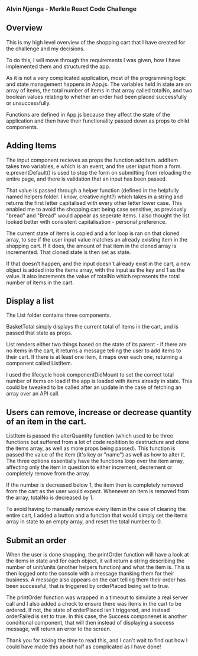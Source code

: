 ### Alvin Njenga - Merkle React Code Challenge

## Overview

This is my high level overview of the shopping cart that I have created for the challenge and my decisions.

To do this, I will move through the requirements I was given, how I have implemented them and structured the app.

As it is not a very complicated application, most of the programming logic and state management happens in App.js. The variables held in state are an array of items, the total number of items in that array called totalNo, and two boolean values relating to whether an order had been placed successfully or unsuccessfully.

Functions are defined in App.js because they affect the state of the application and then have their functionality passed down as props to child components.

## Adding Items

The input component recieves as props the function addItem. addItem takes two variables, e which is an event, and the user input from a form. e.preventDefault() is used to stop the form on submitting from reloading the entire page, and there is validation that an input has been passed.

That value is passed through a helper function (defined in the helpfully named helpers folder. I know, creative right?) which takes in a string and returns the first letter capitalised with every other letter lower case. This enabled me to avoid the shopping cart being case sensitive, as previously "bread" and "Bread" would appear as seperate items. I also thought the list looked better with consistent capitalisation - personal preference.

The current state of items is copied and a for loop is ran on that cloned array, to see if the user input value matches an already existing item in the shopping cart. If it does, the amount of that item in the cloned array is incremented. That cloned state is then set as state. 

If that doesn't happen, and the input doesn't already exist in the cart, a new object is added into the items array, with the input as the key and 1 as the value. It also increments the value of totalNo which represents the total number of items in the cart.

## Display a list 

The List folder contains three components. 

BasketTotal simply displays the current total of items in the cart, and is passed that state as props.

List renders either two things based on the state of its parent - if there are no items in the cart, it returns a message telling the user to add items to their cart. If there is at least one item, it maps over each one, returning a component called ListItem.

I used the lifecycle hook componentDidMount to set the correct total number of items on load if the app is loaded with items already in state. This could be tweaked to be called after an update in the case of fetching an array over an API call. 

## Users can remove, increase or decrease quantity of an item in the cart.

ListItem is passed the alterQuantity function (which used to be three functions but suffered from a lot of code repitition to destructure and clone the items array, as well as more props being passed). This function is passed the value of the item (it's key or "name") as well as how to alter it. The three options essentially have the functions loop over the item array, affecting only the item in question to either increment, decrement or completely remove from the array.

If the number is decreased below 1, the item then is completely removed from the cart as the user would expect. Whenever an item is removed from the array, totalNo is decreased by 1. 

To avoid having to manually remove every item in the case of clearing the entire cart, I added a button and a function that would simply set the items array in state to an empty array, and reset the total number to 0.

## Submit an order

When the user is done shopping, the printOrder function will have a look at the items in state and for each object, it will return a string describing the number of unit/units (another helpers function) and what the item is. This is then logged onto the console with a message thanking them for their business. A message also appears on the cart telling them their order has been successful, that is triggered by orderPlaced being set to true.

The printOrder function was wrapped in a timeout to simulate a real server call and I also added a check to ensure there was items in the cart to be ordered. If not, the state of orderPlaced isn't triggered, and instead orderFailed is set to true. In this case, the Success componenet is another conditional component, that will then instead of displaying a success message, will return an error to the screen.


Thank you for taking the time to read this, and I can't wait to find out how I could have made this about half as complicated as I have done!